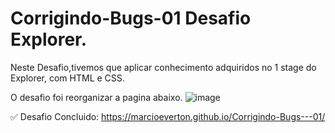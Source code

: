 # Corrigindo-Bugs-01 Desafio Explorer.

Neste Desafio,tivemos que aplicar conhecimento adquiridos no 1 stage do Explorer, com HTML e CSS.

O desafio foi reorganizar a pagina abaixo.
![image](https://user-images.githubusercontent.com/86573002/174913095-7732be37-dfc9-4c02-9b78-c7bca2fd94d1.png)

✅ Desafio Concluido: https://marcioeverton.github.io/Corrigindo-Bugs---01/
